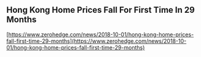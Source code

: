 ## Hong Kong Home Prices Fall For First Time In 29 Months
  
  [https://www.zerohedge.com/news/2018-10-01/hong-kong-home-prices-fall-first-time-29-months](https://www.zerohedge.com/news/2018-10-01/hong-kong-home-prices-fall-first-time-29-months)